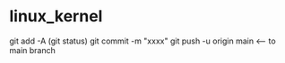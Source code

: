 # linux_kernel

git add -A
(git status)
git commit -m "xxxx"
git push -u origin main <-- to main branch
